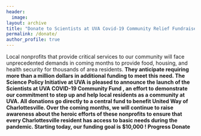 ```yaml
---
header:
  image: 
layout: archive
title: "Donate to Scientists at UVA Covid-19 Community Relief Fundraiser"
permalink: /donate/
author_profile: true
---
```




Local nonprofits that provide critical services to our community will face unprecedented demands in coming months to provide food, housing, and health security for thousands of area residents. <strong> They anticipate requiring more than a million dollars in additional funding to meet this need. <strong>
The Science Policy Initiative at UVA is pleased to announce the launch of the <strong> Scientists at UVA COVID-19 Community Fund <strong>, an effort to demonstrate our commitment to step up and help local residents as a community at UVA.
All donations go directly to a central fund to benefit United Way of Charlottesville.
Over the coming months, we will continue to raise awareness about the heroic efforts of these nonprofits to ensure that every Charlottesville resident has access to basic needs during the pandemic.
Starting today, our funding goal is <strong> $10,000 <strong> ! 
Progress
Donate

